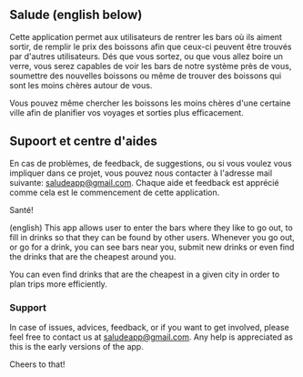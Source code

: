 ## Salude (english below)
Cette application permet aux utilisateurs de rentrer les bars où ils aiment sortir, de remplir le prix des boissons afin que ceux-ci peuvent être trouvés par d'autres utilisateurs. 
Dés que vous sortez, ou que vous allez boire un verre, vous serez capables de voir les bars de notre système près de vous, soumettre des nouvelles boissons ou même de trouver des boissons qui sont les moins chères autour de vous.

Vous pouvez même chercher les boissons les moins chères d'une certaine ville afin de planifier vos voyages et sorties plus efficacement.

## Supoort et centre d'aides
En cas de problèmes, de feedback, de suggestions, ou si vous voulez vous impliquer dans ce projet, vous pouvez nous contacter à l'adresse mail suivante: saludeapp@gmail.com.
Chaque aide et feedback est apprécié comme cela est le commencement de cette application.

Santé!

(english)
This app allows user to enter the bars where they like to go out, to fill in drinks so that they can be found by other users. 
Whenever you go out, or go for a drink, you can see bars near you, submit new drinks or even find the drinks that are the cheapest around you.

You can even find drinks that are the cheapest in a given city in order to plan trips more efficiently. 

### Support
In case of issues, advices, feedback, or if you want to get involved, please feel free to contact us at saludeapp@gmail.com.
Any help is appreciated as this is the early versions of the app.

Cheers to that!
